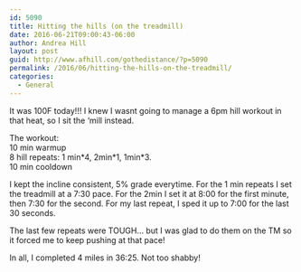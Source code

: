 ```yaml
---
id: 5090
title: Hitting the hills (on the treadmill)
date: 2016-06-21T09:00:43-06:00
author: Andrea Hill
layout: post
guid: http://www.afhill.com/gothedistance/?p=5090
permalink: /2016/06/hitting-the-hills-on-the-treadmill/
categories:
  - General
---
```

It was 100F today!!! I knew I wasnt going to manage a 6pm hill workout in that heat, so I sit the &#8216;mill instead. 

The workout:  
10 min warmup  
8 hill repeats: 1 min\*4, 2min\*1, 1min*3.  
10 min cooldown

I kept the incline consistent, 5% grade everytime. For the 1 min repeats I set the treadmill at a 7:30 pace. For the 2min I set it at 8:00 for the first minute, then 7:30 for the second. For my last repeat, I sped it up to 7:00 for the last 30 seconds. 

The last few repeats were TOUGH&#8230; but I was glad to do them on the TM so it forced me to keep pushing at that pace!

In all, I completed 4 miles in 36:25. Not too shabby!